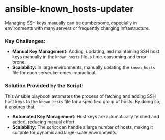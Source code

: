 # ansible-known_hosts-updater

Managing SSH keys manually can be cumbersome, especially in environments with many servers or frequently changing infrastructure.

### **Key Challenges:**
- **Manual Key Management:** Adding, updating, and maintaining SSH host keys manually in the `known_hosts` file is time-consuming and error-prone.
- **Scalability:** In large environments, manually updating the `known_hosts` file for each server becomes impractical.

### Solution Provided by the Script:
This Ansible playbook automates the process of fetching and adding SSH host keys to the `known_hosts` file for a specified group of hosts. By doing so, it ensures that:
- **Automated Key Management:** Host keys are automatically fetched and added, reducing manual effort.
- **Scalability:** The script can handle a large number of hosts, making it suitable for dynamic and large-scale environments.
